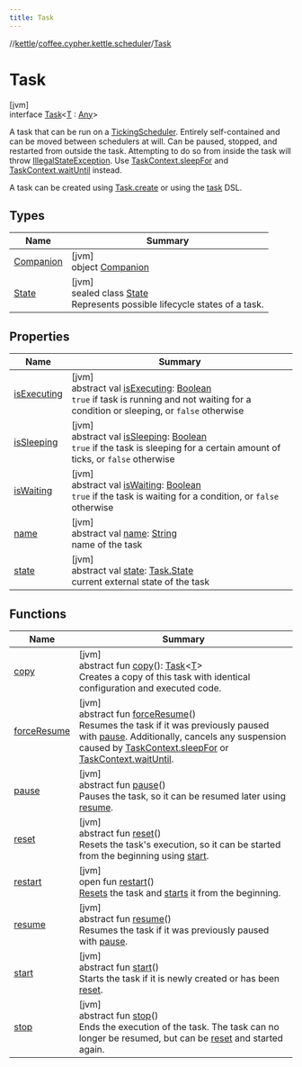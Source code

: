 ```yaml
---
title: Task
---
```

//[kettle](../../../index.html)/[coffee.cypher.kettle.scheduler](../index.html)/[Task](index.html)



# Task



[jvm]\
interface [Task](index.html)&lt;[T](index.html) : [Any](https://kotlinlang.org/api/latest/jvm/stdlib/kotlin/-any/index.html)&gt;

A task that can be run on a [TickingScheduler](../-ticking-scheduler/index.html). Entirely self-contained and can be moved between schedulers at will. Can be paused, stopped, and restarted from outside the task. Attempting to do so from inside the task will throw [IllegalStateException](https://kotlinlang.org/api/latest/jvm/stdlib/kotlin/-illegal-state-exception/index.html). Use [TaskContext.sleepFor](../-task-context/sleep-for.html) and [TaskContext.waitUntil](../-task-context/wait-until.html) instead.



A task can be created using [Task.create](-companion/create.html) or using the [task](../task.html) DSL.



## Types


| Name | Summary |
|---|---|
| [Companion](-companion/index.html) | [jvm]<br>object [Companion](-companion/index.html) |
| [State](-state/index.html) | [jvm]<br>sealed class [State](-state/index.html)<br>Represents possible lifecycle states of a task. |


## Properties


| Name | Summary |
|---|---|
| [isExecuting](is-executing.html) | [jvm]<br>abstract val [isExecuting](is-executing.html): [Boolean](https://kotlinlang.org/api/latest/jvm/stdlib/kotlin/-boolean/index.html)<br>`true` if task is running and not waiting for a condition or sleeping, or `false` otherwise |
| [isSleeping](is-sleeping.html) | [jvm]<br>abstract val [isSleeping](is-sleeping.html): [Boolean](https://kotlinlang.org/api/latest/jvm/stdlib/kotlin/-boolean/index.html)<br>`true` if the task is sleeping for a certain amount of ticks, or `false` otherwise |
| [isWaiting](is-waiting.html) | [jvm]<br>abstract val [isWaiting](is-waiting.html): [Boolean](https://kotlinlang.org/api/latest/jvm/stdlib/kotlin/-boolean/index.html)<br>`true` if the task is waiting for a condition, or `false` otherwise |
| [name](name.html) | [jvm]<br>abstract val [name](name.html): [String](https://kotlinlang.org/api/latest/jvm/stdlib/kotlin/-string/index.html)<br>name of the task |
| [state](state.html) | [jvm]<br>abstract val [state](state.html): [Task.State](-state/index.html)<br>current external state of the task |


## Functions


| Name | Summary |
|---|---|
| [copy](copy.html) | [jvm]<br>abstract fun [copy](copy.html)(): [Task](index.html)&lt;[T](index.html)&gt;<br>Creates a copy of this task with identical configuration and executed code. |
| [forceResume](force-resume.html) | [jvm]<br>abstract fun [forceResume](force-resume.html)()<br>Resumes the task if it was previously paused with [pause](pause.html). Additionally, cancels any suspension caused by [TaskContext.sleepFor](../-task-context/sleep-for.html) or [TaskContext.waitUntil](../-task-context/wait-until.html). |
| [pause](pause.html) | [jvm]<br>abstract fun [pause](pause.html)()<br>Pauses the task, so it can be resumed later using [resume](resume.html). |
| [reset](reset.html) | [jvm]<br>abstract fun [reset](reset.html)()<br>Resets the task's execution, so it can be started from the beginning using [start](start.html). |
| [restart](restart.html) | [jvm]<br>open fun [restart](restart.html)()<br>[Resets](reset.html) the task and [starts](start.html) it from the beginning. |
| [resume](resume.html) | [jvm]<br>abstract fun [resume](resume.html)()<br>Resumes the task if it was previously paused with [pause](pause.html). |
| [start](start.html) | [jvm]<br>abstract fun [start](start.html)()<br>Starts the task if it is newly created or has been [reset](reset.html). |
| [stop](stop.html) | [jvm]<br>abstract fun [stop](stop.html)()<br>Ends the execution of the task. The task can no longer be resumed, but can be [reset](reset.html) and started again. |


